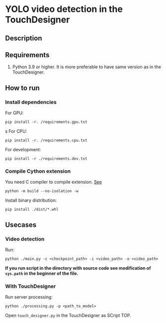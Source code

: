 # YOLO video detection in the TouchDesigner

## Description


## Requirements

1. Python 3.9 or higher. It is more preferable to have same version as in the TouchDesigner.

## How to run

### Install dependencies

For GPU:
```
pip install -r. /requirements.gpu.txt
```
s
For CPU:
```
pip install -r. /requirements.cpu.txt
```

For development:
```
pip install -r ./requirements.dev.txt
```

### Compile Cython extension

You need C compiler to compile extension. [See](https://docs.cython.org/en/latest/src/quickstart/install.html#installing-cython)

```
python -m build --no-isolation -w
```

Install binary distribution:
```
pip install ./dist/*.whl
```

## Usecases

### Video detection
Run:
```
python ./main.py -c <checkpoint_path> -i <video_path> -o <video_path>
```

**If you run script in the directory with source code see modification of `sys.path` in the beginner of the file.**

### With TouchDesigner

Run server processing:
```
python ./processing.py -p <path_to_model>
```

Open `touch_designer.py` in the TouchDesigner as SCript TOP.